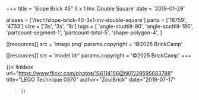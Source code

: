+++
title = 'Slope Brick 45° 3 x 1 Inv. Double Square'
date  = '2019-01-29'

aliases = ['/tech/slope-brick-45-3x1-inv-double-square']
parts = ['18759', '4733']
size  = ['3s', '3s', '1b']
tags  = [
  'angle-studtilt-90',
  'angle-studtilt-180',
  'partcount-segment-1',
  'partcount-total-5',
  'shape-polygon-4',
]

[[resources]]
src              = 'image.png'
params.copyright = '©2025 BrickCamp'

[[resources]]
src              = 'model.ldr'
params.copyright = '©2025 BrickCamp'
+++

{{< linkbox
    url="https://www.flickr.com/photos/156114156@N07/29595683788"
    title="LEGO Technique 0370"
    author="ZoulBrick"
    date="2018-07-17"
>}}
